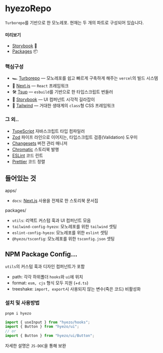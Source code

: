 # hyezoRepo

`Turborepo`를 기반으로 한 모노레포. 현재는 두 개의 파트로 구성되어 있습니다.

#### 미리보기

- [Storybook](https://63d347ebd5c9899045f00f1a-fwosjznqoj.chromatic.com/) 🧤
- [Packages](https://www.npmjs.com/package/hyezo?activeTab=explore) 📦

### 핵심구성

- 🏎 [Turborepo](https://turbo.build/) — 모노레포를 쉽고 빠르게 구축하게 해주는 `vercel`의 빌드 시스템
- 🚀 [Next.js](https://nextjs.org/) — `React` 프레임워크
- 🛠 [Tsup](https://tsup.egoist.dev/) — `esbuild`를 기반으로 한 타입스크립트 번들러
- 📖 [Storybook](https://storybook.js.org/) — UI 컴퍼넌트 시각적 길라잡이
- 🎨 [Tailwind](https://tailwindcss.com/) — 거대한 생태계의 `class`형 CSS 프레임워크

### 그 외..

- [TypeScript](https://www.typescriptlang.org/) 자바스크립트 타입 컴파일러
- [Zod](https://zod.dev/) 파이프 라인으로 이어지는, 타입스크립트 검증(Validation) 도우미
- [Changesets](https://github.com/changesets/changesets) 버전 관리 매니저
- [Chromatic](https://www.chromatic.com/) 스토리북 발행
- [ESLint](https://eslint.org/) 코드 린트
- [Prettier](https://prettier.io) 코드 정렬

## 들어있는 것

apps/

- `docs`: [Next.js](https://nextjs.org/) 사용을 전제로 한 스토리북 문서집

packages/

- `utils`: 리액트 커스텀 훅과 UI 컴퍼넌트 모음
- `tailwind-config-hyezo`: 모노레포를 위한 `tailwind` 셋팅
- `eslint-config-hyezo`: 모노레포를 위한 `eslint` 셋팅
- `@hyezo/tsconfig`: 모노레포를 위한 `tsconfig.json` 셋팅

## NPM Package Config...

`utils`의 커스텀 훅과 디자인 컴퍼넌트가 포함

- path: 각각 하위폴더 `hooks`와 `ui`에 위치
- format: `esm, cjs` 형식 모두 지원 (+`d.ts`)
- treeshake: `import, export`시 사용되지 않는 변수(죽은 코드) 비활성화

### 설치 및 사용방법

```bash
pnpm i hyezo
```

```ts
import { useInput } from "hyezo/hooks";
import { Button } from "hyezo/ui";
// or
import { Button } from "hyezo/ui/Button";
```

자세한 설명은 `JS-DOC`을 통해 보완
